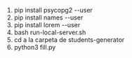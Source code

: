1. pip install psycopg2 --user
2. pip install names --user
3. pip install lorem --user
4. bash run-local-server.sh
5. cd a la carpeta de students-generator
6. python3 fill.py